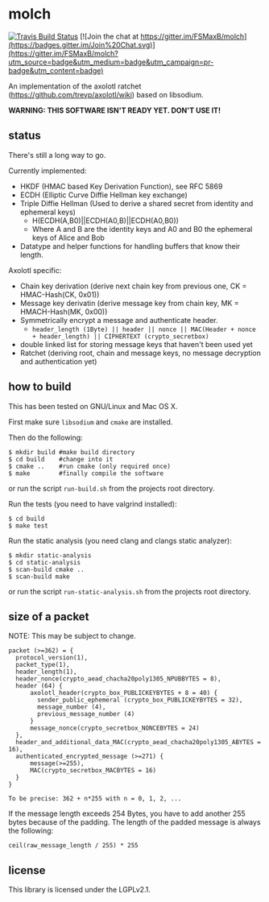 molch
=====

[![Travis Build Status](https://travis-ci.org/FSMaxB/molch.svg?branch=master)](https://travis-ci.org/FSMaxB/molch)
[![Join the chat at https://gitter.im/FSMaxB/molch](https://badges.gitter.im/Join%20Chat.svg)](https://gitter.im/FSMaxB/molch?utm_source=badge&utm_medium=badge&utm_campaign=pr-badge&utm_content=badge)

An implementation of the axolotl ratchet (https://github.com/trevp/axolotl/wiki) based on libsodium.

**WARNING: THIS SOFTWARE ISN'T READY YET. DON'T USE IT!**

status
------
There's still a long way to go.

Currently implemented:
* HKDF (HMAC based Key Derivation Function), see RFC 5869
* ECDH (Elliptic Curve Diffie Hellman key exchange)
* Triple Diffie Hellman (Used to derive a shared secret from identity and ephemeral keys)
  - H(ECDH(A,B0)||ECDH(A0,B)||ECDH(A0,B0))
  - Where A and B are the identity keys and A0 and B0 the ephemeral keys of Alice and Bob
* Datatype and helper functions for handling buffers that know their length.

Axolotl specific:
* Chain key derivation (derive next chain key from previous one, CK = HMAC-Hash(CK, 0x01))
* Message key derivatin (derive message key from chain key, MK = HMACH-Hash(MK, 0x00))
* Symmetrically encrypt a message and authenticate header.
  - `header_length (1Byte) || header || nonce || MAC(Header + nonce + header_length) || CIPHERTEXT (crypto_secretbox)`
* double linked list for storing message keys that haven't been used yet
* Ratchet (deriving root, chain and message keys, no message decryption and authentication yet)

how to build
------------
This has been tested on GNU/Linux and Mac OS X.

First make sure `libsodium` and `cmake` are installed.

Then do the following:
```
$ mkdir build #make build directory
$ cd build    #change into it
$ cmake ..    #run cmake (only required once)
$ make        #finally compile the software
```
or run the script `run-build.sh` from the projects root directory.

Run the tests (you need to have valgrind installed):
```
$ cd build
$ make test
```

Run the static analysis (you need clang and clangs static analyzer):
```
$ mkdir static-analysis
$ cd static-analysis
$ scan-build cmake ..
$ scan-build make
```
or run the script `run-static-analysis.sh` from the projects root directory.

size of a packet
----------------
NOTE: This may be subject to change.

```
packet (>=362) = {
  protocol_version(1),
  packet_type(1),
  header_length(1),
  header_nonce(crypto_aead_chacha20poly1305_NPUBBYTES = 8),
  header (64) {
      axolotl_header(crypto_box_PUBLICKEYBYTES + 8 = 40) {
        sender_public_ephemeral (crypto_box_PUBLICKEYBYTES = 32),
        message_number (4),
        previous_message_number (4)
      }
      message_nonce(crypto_secretbox_NONCEBYTES = 24)
  },
  header_and_additional_data_MAC(crypto_aead_chacha20poly1305_ABYTES = 16),
  authenticated_encrypted_message (>=271) {
      message(>=255),
      MAC(crypto_secretbox_MACBYTES = 16)
  }
}

To be precise: 362 + n*255 with n = 0, 1, 2, ...
```

If the message length exceeds 254 Bytes, you have to add another 255 bytes because of the padding. The length of the padded message is always the following:

`ceil(raw_message_length / 255) * 255`

license
-------
This library is licensed under the LGPLv2.1.
